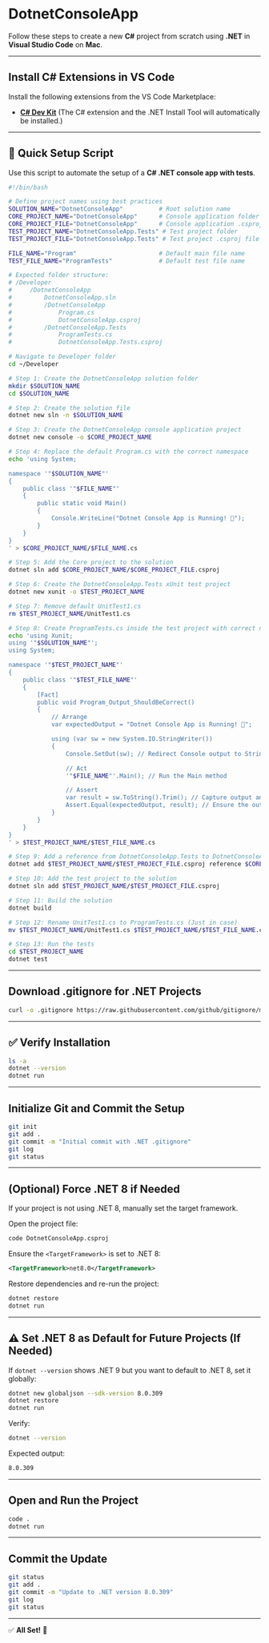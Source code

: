 # DotnetConsoleApp

Follow these steps to create a new **C#** project from scratch using **.NET** in **Visual Studio Code** on **Mac**.

---

## Install C# Extensions in VS Code

Install the following extensions from the VS Code Marketplace:
- **[C# Dev Kit](https://marketplace.visualstudio.com/items?itemName=ms-dotnettools.csdevkit)**
(The C# extension and the .NET Install Tool will automatically be installed.)

---

## 🚀 Quick Setup Script

Use this script to automate the setup of a **C# .NET console app with tests**.

```bash
#!/bin/bash

# Define project names using best practices
SOLUTION_NAME="DotnetConsoleApp"          # Root solution name
CORE_PROJECT_NAME="DotnetConsoleApp"      # Console application folder
CORE_PROJECT_FILE="DotnetConsoleApp"      # Console application .csproj file
TEST_PROJECT_NAME="DotnetConsoleApp.Tests" # Test project folder
TEST_PROJECT_FILE="DotnetConsoleApp.Tests" # Test project .csproj file

FILE_NAME="Program"                       # Default main file name
TEST_FILE_NAME="ProgramTests"             # Default test file name

# Expected folder structure:
# /Developer
#     /DotnetConsoleApp
#         DotnetConsoleApp.sln
#         /DotnetConsoleApp
#             Program.cs
#             DotnetConsoleApp.csproj
#         /DotnetConsoleApp.Tests
#             ProgramTests.cs
#             DotnetConsoleApp.Tests.csproj

# Navigate to Developer folder
cd ~/Developer

# Step 1: Create the DotnetConsoleApp solution folder
mkdir $SOLUTION_NAME
cd $SOLUTION_NAME

# Step 2: Create the solution file
dotnet new sln -n $SOLUTION_NAME

# Step 3: Create the DotnetConsoleApp console application project
dotnet new console -o $CORE_PROJECT_NAME

# Step 4: Replace the default Program.cs with the correct namespace
echo 'using System;

namespace '"$SOLUTION_NAME"'
{
    public class '"$FILE_NAME"'
    {
        public static void Main()
        {
            Console.WriteLine("Dotnet Console App is Running! 🚀");
        }
    }
}
' > $CORE_PROJECT_NAME/$FILE_NAME.cs

# Step 5: Add the Core project to the solution
dotnet sln add $CORE_PROJECT_NAME/$CORE_PROJECT_FILE.csproj

# Step 6: Create the DotnetConsoleApp.Tests xUnit test project
dotnet new xunit -o $TEST_PROJECT_NAME

# Step 7: Remove default UnitTest1.cs
rm $TEST_PROJECT_NAME/UnitTest1.cs

# Step 8: Create ProgramTests.cs inside the test project with correct namespace
echo 'using Xunit;
using '"$SOLUTION_NAME"';
using System;

namespace '"$TEST_PROJECT_NAME"'
{
    public class '"$TEST_FILE_NAME"'
    {
        [Fact]
        public void Program_Output_ShouldBeCorrect()
        {
            // Arrange
            var expectedOutput = "Dotnet Console App is Running! 🚀";

            using (var sw = new System.IO.StringWriter())
            {
                Console.SetOut(sw); // Redirect Console output to StringWriter

                // Act
                '"$FILE_NAME"'.Main(); // Run the Main method

                // Assert
                var result = sw.ToString().Trim(); // Capture output and trim spaces
                Assert.Equal(expectedOutput, result); // Ensure the output matches
            }
        }
    }
}
' > $TEST_PROJECT_NAME/$TEST_FILE_NAME.cs

# Step 9: Add a reference from DotnetConsoleApp.Tests to DotnetConsoleApp
dotnet add $TEST_PROJECT_NAME/$TEST_PROJECT_FILE.csproj reference $CORE_PROJECT_NAME/$CORE_PROJECT_FILE.csproj

# Step 10: Add the test project to the solution
dotnet sln add $TEST_PROJECT_NAME/$TEST_PROJECT_FILE.csproj

# Step 11: Build the solution
dotnet build

# Step 12: Rename UnitTest1.cs to ProgramTests.cs (Just in case)
mv $TEST_PROJECT_NAME/UnitTest1.cs $TEST_PROJECT_NAME/$TEST_FILE_NAME.cs 2>/dev/null || true

# Step 13: Run the tests
cd $TEST_PROJECT_NAME
dotnet test
```

---

## Download .gitignore for .NET Projects

```bash
curl -o .gitignore https://raw.githubusercontent.com/github/gitignore/main/VisualStudio.gitignore
```

---

## ✅ Verify Installation

```bash
ls -a
dotnet --version
dotnet run
```

---

## Initialize Git and Commit the Setup

```bash
git init
git add .
git commit -m "Initial commit with .NET .gitignore"
git log
git status
```

---

## (Optional) Force .NET 8 if Needed

If your project is not using .NET 8, manually set the target framework.

Open the project file:
```bash
code DotnetConsoleApp.csproj
```

Ensure the `<TargetFramework>` is set to .NET 8:
```xml
<TargetFramework>net8.0</TargetFramework>
```

Restore dependencies and re-run the project:
```bash
dotnet restore
dotnet run
```

---

## ⚠️ Set .NET 8 as Default for Future Projects (If Needed)

If `dotnet --version` shows .NET 9 but you want to default to .NET 8, set it globally:

```bash
dotnet new globaljson --sdk-version 8.0.309
dotnet restore
dotnet run
```

Verify:
```bash
dotnet --version
```

Expected output:
```bash
8.0.309
```

---

## Open and Run the Project
```bash
code .
dotnet run
```

---

## Commit the Update
```bash
git status
git add .
git commit -m "Update to .NET version 8.0.309"
git log
git status
```

---

✅ **All Set!** 🚀

